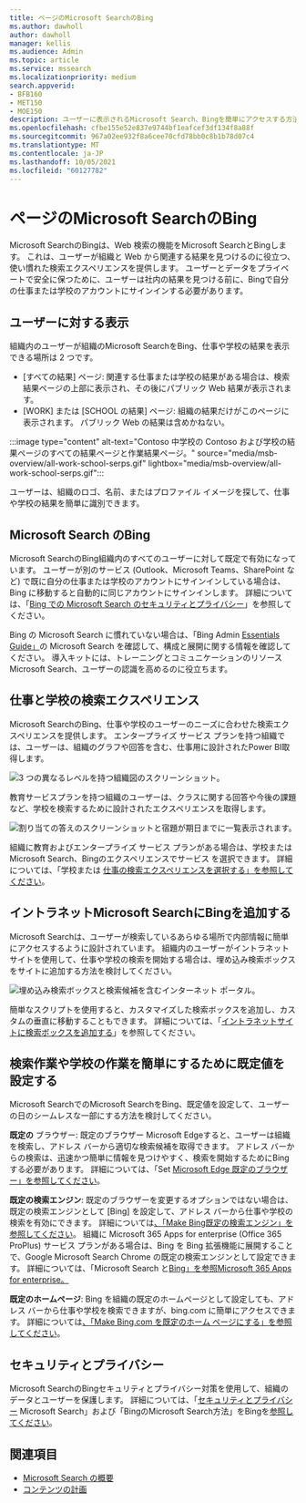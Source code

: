 ```yaml
---
title: ページのMicrosoft SearchのBing
ms.author: dawholl
author: dawholl
manager: kellis
ms.audience: Admin
ms.topic: article
ms.service: mssearch
ms.localizationpriority: medium
search.appverid:
- BFB160
- MET150
- MOE150
description: ユーザーに表示されるMicrosoft Search、Bingを簡単にアクセスする方法など、ユーザーに関するページの概要を確認します。
ms.openlocfilehash: cfbe155e52e837e9744bf1eafcef3df134f8a88f
ms.sourcegitcommit: 967a02ee932f8a6cee70cfd78bb0c8b1b78d07c4
ms.translationtype: MT
ms.contentlocale: ja-JP
ms.lasthandoff: 10/05/2021
ms.locfileid: "60127782"
---
```

# <a name="overview-of-microsoft-search-in-bing"></a>ページのMicrosoft SearchのBing

Microsoft SearchのBingは、Web 検索の機能をMicrosoft SearchとBingします。 これは、ユーザーが組織と Web から関連する結果を見つけるのに役立つ、使い慣れた検索エクスペリエンスを提供します。 ユーザーとデータをプライベートで安全に保つために、ユーザーは社内の結果を見つける前に、Bingで自分の仕事または学校のアカウントにサインインする必要があります。

## <a name="what-users-see"></a>ユーザーに対する表示

組織内のユーザーが組織のMicrosoft SearchをBing、仕事や学校の結果を表示できる場所は 2 つです。

- [すべての結果] ページ: 関連する仕事または学校の結果がある場合は、検索結果ページの上部に表示され、その後にパブリック Web 結果が表示されます。
- [WORK] または [SCHOOL の結果] ページ: 組織の結果だけがこのページに表示されます。 パブリック Web の結果は含めかねない。

:::image type="content" alt-text="Contoso 中学校の Contoso および学校の結果ページのすべての結果ページと作業結果ページ。" source="media/msb-overview/all-work-school-serps.gif" lightbox="media/msb-overview/all-work-school-serps.gif":::

ユーザーは、組織のロゴ、名前、またはプロファイル イメージを探して、仕事や学校の結果を簡単に識別できます。

## <a name="getting-started-with-microsoft-search-in-bing"></a>Microsoft Search のBing

Microsoft SearchのBing組織内のすべてのユーザーに対して既定で有効になっています。 ユーザーが別のサービス (Outlook、Microsoft Teams、SharePoint など) で既に自分の仕事または学校のアカウントにサインインしている場合は、Bing に移動すると自動的に同じアカウントにサインインします。 詳細については、「[Bing での Microsoft Search のセキュリティとプライバシー](security-for-search.md)」を参照してください。

Bing の Microsoft Search に慣れていない場合は、「Bing Admin [Essentials Guide」](https://aka.ms/SearchAdminEssentials)の Microsoft Search を確認して、構成と展開に関する情報を確認してください。 導入キットには、トレーニングとコミュニケーションのリソースMicrosoft Search、ユーザー[](https://aka.ms/SearchAdoptionKit)の認識を高めるのに役立ちます。

## <a name="search-experiences-for-work-and-school"></a>仕事と学校の検索エクスペリエンス

Microsoft SearchのBing、仕事や学校のユーザーのニーズに合わせた検索エクスペリエンスを提供します。 エンタープライズ サービス プランを持つ組織では、ユーザーは、組織のグラフや回答を含む、仕事用に設計されたPower BI取得します。

![3 つの異なるレベルを持つ組織図のスクリーンショット。](media/work-school-search/organizational-chart.png)

教育サービスプランを持つ組織のユーザーは、クラスに関する回答や今後の課題など、学校を検索するために設計されたエクスペリエンスを取得します。

![割り当ての答えのスクリーンショットと宿題が期日までに一覧表示されます。](media/work-school-search/school-assignment-answer.png)

組織に教育およびエンタープライズ サービス プランがある場合は、学校またはMicrosoft Search、Bingのエクスペリエンスでサービス を選択できます。 詳細については、「学校または [仕事の検索エクスペリエンスを選択する」を参照してください](/microsoftsearch/select-work-school-search-experience)。

## <a name="add-microsoft-search-in-bing-to-your-intranet"></a>イントラネットMicrosoft SearchにBingを追加する

Microsoft Searchは、ユーザーが検索しているあらゆる場所で内部情報に簡単にアクセスするように設計されています。 組織内のユーザーがイントラネット サイトを使用して、仕事や学校の検索を開始する場合は、埋め込み検索ボックスをサイトに追加する方法を検討してください。

![埋め込み検索ボックスと検索候補を含むインターネット ポータル。](media/msb-overview/embedded-search-box-intranet.png)

簡単なスクリプトを使用すると、カスタマイズした検索ボックスを追加し、カスタムの垂直に移動することもできます。 詳細については、「[イントラネットサイトに検索ボックスを追加する](add-a-search-box-to-your-intranet-site.md)」を参照してください。

## <a name="set-defaults-to-make-searching-work-or-school-easier"></a>検索作業や学校の作業を簡単にするために既定値を設定する

Microsoft SearchでのMicrosoft SearchをBing、既定値を設定して、ユーザーの日のシームレスな一部にする方法を検討してください。

**既定の** ブラウザー: 既定のブラウザー Microsoft Edgeすると、ユーザーは組織を検索し、アドレス バーから適切な検索候補を取得できます。 アドレス バーからの検索は、迅速かつ簡単に情報を見つけやすく、検索を開始するためにBingする必要があります。 詳細については、「Set [Microsoft Edge 既定のブラウザー」を参照してください](/deployedge/edge-default-browser)。

**既定の検索エンジン**: 既定のブラウザーを変更するオプションではない場合は、既定の検索エンジンとして [Bing] を設定して、アドレス バーから仕事や学校の検索を有効にできます。 詳細については[、「Make Bing既定の検索エンジン」を参照してください](set-default-search-engine.md)。 組織に Microsoft 365 Apps for enterprise (Office 365 ProPlus) サービス プランがある場合は、Bing を Bing 拡張機能に展開することで、Google Microsoft Search Chrome の既定の検索エンジンとして設定できます。 詳細については、「Microsoft Search と[Bing」を参照Microsoft 365 Apps for enterprise。](/deployoffice/microsoft-search-bing)

**既定のホームページ**: Bing を組織の既定のホームページとして設定しても、アドレス バーから仕事や学校を検索できますが、bing.com に簡単にアクセスできます。 詳細については[、「Make Bing.com を既定のホーム ページにする」を参照してください](set-default-homepage.md)。

## <a name="security-and-privacy"></a>セキュリティとプライバシー

Microsoft SearchのBingセキュリティとプライバシー対策を使用して、組織のデータとユーザーを保護します。 詳細については、「[セキュリティとプライバシー](security-for-search.md) Microsoft Search」および「BingのMicrosoft Search方法」をBingを[参照してください](https://support.microsoft.com/office/how-microsoft-search-in-bing-helps-keep-your-info-secure-cbce46ae-bb1f-4d0e-86f1-5984f4589113)。

## <a name="see-also"></a>関連項目

- [Microsoft Search の概要](overview-microsoft-search.md)
- [コンテンツの計画](plan-your-content.md)
